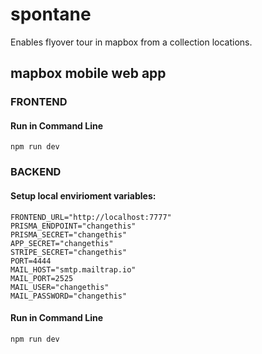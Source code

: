 # spontane

Enables flyover tour in mapbox from a collection locations.

## mapbox mobile web app

### FRONTEND

#### Run in Command Line

```npm i
npm run dev
```
### BACKEND 

#### Setup local envirioment variables: 

```
FRONTEND_URL="http://localhost:7777"
PRISMA_ENDPOINT="changethis"
PRISMA_SECRET="changethis"
APP_SECRET="changethis"
STRIPE_SECRET="changethis"
PORT=4444
MAIL_HOST="smtp.mailtrap.io"
MAIL_PORT=2525
MAIL_USER="changethis"
MAIL_PASSWORD="changethis"
```

#### Run in Command Line


```npm i
npm run dev
```
